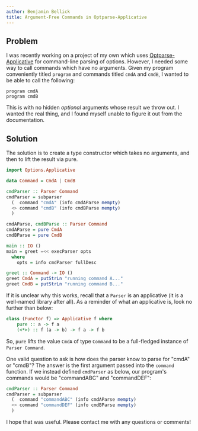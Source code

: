 ```yaml
---
author: Benjamin Bellick
title: Argument-Free Commands in Optparse-Applicative
---
```


## Problem
I was recently working on a project of my own which uses [Optparse-Applicative](https://hackage.haskell.org/package/optparse-applicative) for command-line parsing of options. However, I needed some way to call commands which have no arguments. 
Given my program conveniently titled `program` and commands titled `cmdA` and `cmdB`, I wanted to be able to call the following:
```console
program cmdA
program cmdB
```
This is with no hidden *optional* arguments whose result we throw out. I wanted the real thing, and I found myself unable to figure it out from the documentation.

## Solution
The solution is to create a type constructor which takes no arguments, and then to lift the result via pure.
```haskell
import Options.Applicative

data Command = CmdA | CmdB

cmdParser :: Parser Command
cmdParser = subparser
  (  command "cmdA" (info cmdAParse mempty)
  <> command "cmdB" (info cmdBParse mempty)
  )

cmdAParse, cmdBParse :: Parser Command
cmdAParse = pure CmdA
cmdBParse = pure CmdB

main :: IO ()
main = greet =<< execParser opts
  where
    opts = info cmdParser fullDesc

greet :: Command -> IO ()
greet CmdA = putStrLn "running command A..."
greet CmdB = putStrLn "running command B..."
```

If it is unclear why this works, recall that a `Parser` is an applicative (it is a well-named library after all). 
As a reminder of what an applicative is, look no further than below:
``` haskell
class (Functor f) => Applicative f where
	pure :: a -> f a
	(<*>) :: f (a -> b) -> f a -> f b
```
So, `pure` lifts the value `CmdA` of type `Command` to be a full-fledged instance of `Parser Command`.

One valid question to ask is how does the parser know to parse for "cmdA" or "cmdB"? The answer is the first argument passed into the `command` function.
If we instead defined `cmdParser` as below, our program's commands would be "commandABC" and "commandDEF":
```haskell
cmdParser :: Parser Command
cmdParser = subparser
  (  command "commandABC" (info cmdAParse mempty)
  <> command "commandDEF" (info cmdBParse mempty)
  )
```

I hope that was useful. Please contact me with any questions or comments!
<!---
<details>

<summary><a>Click Here for Dumb Rabbit Hole</a></summary>
## Extra
What if we have an unruly amount of commands? We can make our lives a little more convenient with the following implementation.
``` haskell
import Options.Applicative

data Command = CmdA
             | CmdB
             | CmdC
             | CmdD
             | CmdE
             | CmdF
             | CmdG deriving (Show)
             

cmdParser :: Parser Command
cmdParser = subparser $ foldl (\comP comV -> comP <> mkCommandSubP comV)  mempty commands
	where mkCommandSubP comV = command (show comV) (info (pure comV) mempty)
		  commands = [CmdA, CmdB, CmdC, CmdE, CmdF, CmdG]
main :: IO ()
main = greet =<< execParser opts
  where
    opts = info cmdParser fullDesc

greet :: Command -> IO ()
greet cmd = putStrLn $ "running command " ++ show cmd ++ "..."
```
</details>
-->
